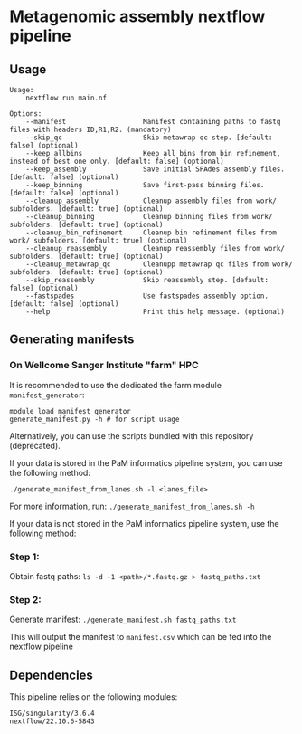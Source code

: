 # Metagenomic assembly nextflow pipeline

## Usage
```
Usage:
    nextflow run main.nf

Options:
    --manifest                   Manifest containing paths to fastq files with headers ID,R1,R2. (mandatory)
    --skip_qc                    Skip metawrap qc step. [default: false] (optional)
    --keep_allbins               Keep all bins from bin refinement, instead of best one only. [default: false] (optional)
    --keep_assembly              Save initial SPAdes assembly files. [default: false] (optional)
    --keep_binning               Save first-pass binning files. [default: false] (optional)
    --cleanup_assembly           Cleanup assembly files from work/ subfolders. [default: true] (optional)
    --cleanup_binning            Cleanup binning files from work/ subfolders. [default: true] (optional)
    --cleanup_bin_refinement     Cleanup bin refinement files from work/ subfolders. [default: true] (optional)
    --cleanup_reassembly         Cleanup reassembly files from work/ subfolders. [default: true] (optional)
    --cleanup_metawrap_qc        Cleanupp metawrap qc files from work/ subfolders. [default: true] (optional)
    --skip_reassembly            Skip reassembly step. [default: false] (optional)
    --fastspades                 Use fastspades assembly option. [default: false] (optional)
    --help                       Print this help message. (optional)
```

## Generating manifests

### On Wellcome Sanger Institute "farm" HPC

It is recommended to use the dedicated the farm module `manifest_generator`:

```
module load manifest_generator
generate_manifest.py -h # for script usage
```

Alternatively, you can use the scripts bundled with this repository (deprecated).

If your data is stored in the PaM informatics pipeline system, you can use the following method:

`./generate_manifest_from_lanes.sh -l <lanes_file>`

For more information, run:
`./generate_manifest_from_lanes.sh -h`

If your data is not stored in the PaM informatics pipeline system, use the following method:
### Step 1:
Obtain fastq paths:
`ls -d -1 <path>/*.fastq.gz > fastq_paths.txt`
### Step 2:
Generate manifest:
`./generate_manifest.sh fastq_paths.txt`

This will output the manifest to `manifest.csv` which can be fed into the nextflow pipeline

## Dependencies
This pipeline relies on the following modules:
```
ISG/singularity/3.6.4
nextflow/22.10.6-5843
```